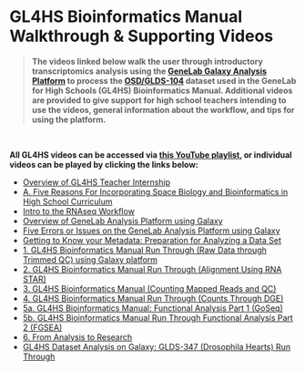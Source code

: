 # GL4HS Bioinformatics Manual Walkthrough & Supporting Videos
> **The videos linked below walk the user through introductory transcriptomics analysis using the [GeneLab Galaxy Analysis Platform](https://galaxy.genelab.nasa.gov/) to process the [OSD/GLDS-104](https://osdr.nasa.gov/bio/repo/data/studies/OSD-104) dataset used in the GeneLab for High Schools (GL4HS) Bioinformatics Manual. Additional videos are provided to give support for high school teachers intending to use the videos, general information about the workflow, and tips for using the platform.**

<br>

**All GL4HS videos can be accessed via [this YouTube playlist](https://www.youtube.com/playlist?list=PLMrYR62DKn6FZtNTgCbJb85ZupKbS8fFk), or individual videos can be played by clicking the links below:**

* [Overview of GL4HS Teacher Internship](https://www.youtube.com/watch?v=wEHZHL_mAwg&list=PLMrYR62DKn6FZtNTgCbJb85ZupKbS8fFk&index=1)
* [A. Five Reasons For Incorporating Space Biology and Bioinformatics in High School Curriculum](https://www.youtube.com/watch?v=4X8h6qulzMc&list=PLMrYR62DKn6FZtNTgCbJb85ZupKbS8fFk&index=2)
* [Intro to the RNAseq Workflow](https://www.youtube.com/watch?v=7jqzbOQ3BX4&list=PLMrYR62DKn6FZtNTgCbJb85ZupKbS8fFk&index=3&t=93s)
* [Overview of GeneLab Analysis Platform using Galaxy](https://www.youtube.com/watch?v=_MA9u-OATUk&list=PLMrYR62DKn6FZtNTgCbJb85ZupKbS8fFk&index=4&t=163s)
* [Five Errors or Issues on the GeneLab Analysis Platform using Galaxy](https://www.youtube.com/watch?v=Dbrq2YN_Pys&list=PLMrYR62DKn6FZtNTgCbJb85ZupKbS8fFk&index=5&t=57s)
* [Getting to Know your Metadata: Preparation for Analyzing a Data Set](https://www.youtube.com/watch?v=qf6IVSZDOew&list=PLMrYR62DKn6FZtNTgCbJb85ZupKbS8fFk&index=6&t=209s)
* [1. GL4HS Bioinformatics Manual Run Through (Raw Data through Trimmed QC) using Galaxy platform](https://www.youtube.com/watch?v=VIPLMjV8Bts&list=PLMrYR62DKn6FZtNTgCbJb85ZupKbS8fFk&index=7&t=147s)
* [2. GL4HS Bioinformatics Manual Run Through (Alignment Using RNA STAR)](https://www.youtube.com/watch?v=5e4SwQM69d8&list=PLMrYR62DKn6FZtNTgCbJb85ZupKbS8fFk&index=8&t=128s)
* [3. GL4HS Bioinformatics Manual (Counting Mapped Reads and QC)](https://www.youtube.com/watch?v=m5RLOlQsas4&list=PLMrYR62DKn6FZtNTgCbJb85ZupKbS8fFk&index=9&t=71s)
* [4. GL4HS Bioinformatics Manual Run Through (Counts Through DGE)](https://www.youtube.com/watch?v=W58QAVDIqlU&list=PLMrYR62DKn6FZtNTgCbJb85ZupKbS8fFk&index=10&t=286s)
* [5a. GL4HS Bioinformatics Manual: Functional Analysis Part 1 (GoSeq)](https://www.youtube.com/watch?v=fH_DGwVPsFs&list=PLMrYR62DKn6FZtNTgCbJb85ZupKbS8fFk&index=11&t=147s)
* [5b. GL4HS Bioinformatics Manual Run Through Functional Analysis Part 2 (FGSEA)](https://www.youtube.com/watch?v=rXWwvPYD7Dg&list=PLMrYR62DKn6FZtNTgCbJb85ZupKbS8fFk&index=13&t=164s)
* [6. From Analysis to Research](https://www.youtube.com/watch?v=XNnHjy6rB_0&list=PLMrYR62DKn6FZtNTgCbJb85ZupKbS8fFk&index=14&t=127s)
* [GL4HS Dataset Analysis on Galaxy: GLDS-347 (Drosophila Hearts) Run Through](https://www.youtube.com/watch?v=opBtCmU3vP4&list=PLMrYR62DKn6FZtNTgCbJb85ZupKbS8fFk&index=15)
